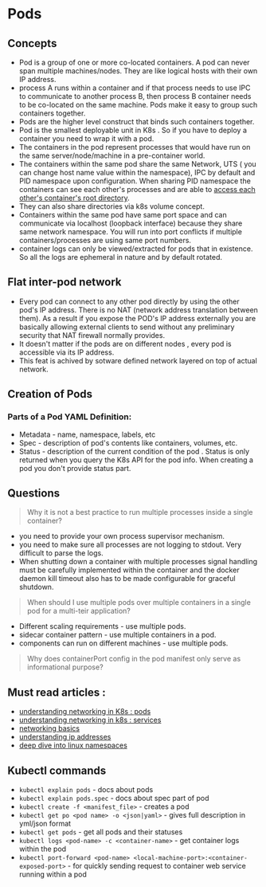 # Pods

## Concepts  

* Pod is a group of one or more co-located containers. A pod can never span multiple machines/nodes. They are like logical hosts with their own IP address.
* process A runs within a container and if that process needs to use IPC to communicate to another process B, then process B container needs to be co-located on the same machine. Pods make it easy to group such containers together.
* Pods are the higher level construct that binds such containers together.
* Pod is the smallest deployable unit in K8s . So if you have to deploy a container you need to wrap it with a pod.
* The containers in the pod represent processes that would have run on the same server/node/machine in a pre-container world.
* The containers within the same pod share the same Network, UTS ( you can change host name value within the namespace), IPC by default and PID namespace upon configuration. When sharing PID namespace the containers can see each other's processes and are able to [access each other's container's root directory](https://kubernetes.io/docs/tasks/configure-pod-container/share-process-namespace/).
* They can also share directories via k8s volume concept.
* Containers within the same pod have same port space and can communicate via localhost (loopback interface) because they share same network namespace. You will run into port conflicts if multiple containers/processes are using same port numbers.
* container logs can only be viewed/extracted for pods that in existence. So all the logs are ephemeral in nature and by default rotated.

## Flat inter-pod network  
* Every pod can connect to any other pod directly by using the other pod's IP address. There is no NAT (network address translation between them). As a result if you expose the POD's IP address externally you are basically allowing external clients to send without any preliminary security that NAT firewall normally provides.
* It doesn't matter if the pods are on different nodes , every pod is accessible via its IP address.
* This feat is achived by sotware defined network layered on top of actual network.

## Creation of Pods

### Parts of a Pod YAML Definition:  
* Metadata - name, namespace, labels, etc
* Spec - description of pod's contents like containers, volumes, etc.
* Status - description of the current condition of the pod . Status is only returned when you query the K8s API for the pod info. When creating a pod you don't provide status part.

## Questions

 > Why it is not a best practice to run multiple processes inside a single container?  

 * you need to provide your own process supervisor mechanism.
 * you need to make sure all processes are not logging to stdout. Very difficult to parse the logs.
 * When shutting down a container with multiple processes signal handling must be carefully implemented within the container and the docker daemon kill timeout also has to be made configurable for graceful shutdown.
 
 > When should I use multiple pods over multiple containers in a single pod for a multi-teir application?

 * Different scaling requirements - use multiple pods.
 * sidecar container pattern - use multiple containers in a pod.
 * components can run on different machines - use multiple pods.

> Why does containerPort config in the pod manifest only serve as informational purpose? 


## Must read articles :
* [understanding networking in K8s : pods](https://medium.com/google-cloud/understanding-kubernetes-networking-pods-7117dd28727)
* [understanding networking in k8s : services](https://medium.com/google-cloud/understanding-kubernetes-networking-services-f0cb48e4cc82)
* [networking basics](https://www.digitalocean.com/community/tutorials/an-introduction-to-networking-terminology-interfaces-and-protocols)
* [understanding ip addresses](https://www.digitalocean.com/community/tutorials/understanding-ip-addresses-subnets-and-cidr-notation-for-networking)
* [deep dive into linux namespaces](http://ifeanyi.co/)

## Kubectl commands 

* `kubectl explain pods` - docs about pods
* `kubectl explain pods.spec` - docs about spec part of pod
* `kubectl create -f <manifest_file>` - creates a pod
* `kubectl get po <pod name> -o <json|yaml>` - gives full description in yml/json format
* `kubectl get pods` - get all pods and their statuses
* `kubectl logs <pod-name> -c <container-name>` - get container logs within the pod
* `kubectl port-forward <pod-name> <local-machine-port>:<container-exposed-port>` - for quickly sending request to container web service running within a pod